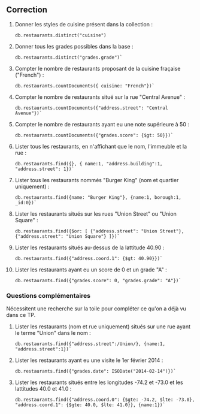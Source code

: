 ## Correction

1. Donner les styles de cuisine présent dans la collection : 
   ```
   db.restaurants.distinct("cuisine")
   ```
1. Donner tous les grades possibles dans la base : 
   ```
   db.restaurants.distinct("grades.grade")`
1. Compter le nombre de restaurants proposant de la cuisine fraçaise ("French") : 
   ```
   db.restaurants.countDocuments({ cuisine: "French"})`
1. Compter le nombre de restaurants situé sur la rue "Central Avenue" : 
   ```
   db.restaurants.countDocuments({"address.street": "Central Avenue"})`
1. Compter le nombre de restaurants ayant eu une note supérieure à 50 : 
   ```
   db.restaurants.countDocuments({"grades.score": {$gt: 50}})`
1. Lister tous les restaurants, en n'affichant que le nom, l'immeuble et la rue : 
   ```
   db.restaurants.find({}, { name:1, "address.building":1, "address.street": 1})`
1. Lister tous les restaurants nommés "Burger King" (nom et quartier uniquement) : 
   ```
   db.restaurants.find({name: "Burger King"}, {name:1, borough:1, _id:0})`
1. Lister les restaurants situés sur les rues "Union Street" ou "Union Square" : 
   ```
   db.restaurants.find({$or: [ {"address.street": "Union Street"},{"address.street": "Union Square"} ]})`
1. Lister les restaurants situés au-dessus de la lattitude 40.90 : 
   ```
   db.restaurants.find({"address.coord.1": {$gt: 40.90}})`
1. Lister les restaurants ayant eu un score de 0 et un grade "A" : 
   ```
   db.restaurants.find({"grades.score": 0, "grades.grade": "A"})`

### Questions complémentaires

Nécessitent une recherche sur la toile pour compléter ce qu'on a déjà vu dans ce TP.

1. Lister les restaurants (nom et rue uniquement) situés sur une rue ayant le terme "Union" dans le nom : 
   ```
   db.restaurants.find({"address.street":/Union/}, {name:1, "address.street":1})`
1. Lister les restaurants ayant eu une visite le 1er février 2014 : 
   ```
   db.restaurants.find({"grades.date": ISODate("2014-02-14")})`
1. Lister les restaurants situés entre les longitudes -74.2 et -73.0 et les lattitudes 40.0 et 41.0 : 
   ```
   db.restaurants.find({"address.coord.0": {$gte: -74.2, $lte: -73.0}, "address.coord.1": {$gte: 40.0, $lte: 41.0}}, {name:1})`
